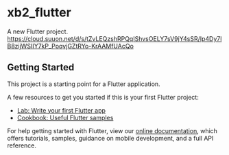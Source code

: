 # xb2_flutter

A new Flutter project.
https://cloud.suuon.net/d/s/tZvLEQzshRPQqIShvsOELY7sV9jY4sSR/Ip4Dy7lB8zijWSIIY7kP_PoqvjGZtRYo-KrAAMfUAcQo
## Getting Started

This project is a starting point for a Flutter application.

A few resources to get you started if this is your first Flutter project:

- [Lab: Write your first Flutter app](https://flutter.dev/docs/get-started/codelab)
- [Cookbook: Useful Flutter samples](https://flutter.dev/docs/cookbook)

For help getting started with Flutter, view our
[online documentation](https://flutter.dev/docs), which offers tutorials,
samples, guidance on mobile development, and a full API reference.
